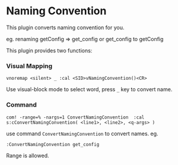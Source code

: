 
# Naming Convention

This plugin converts naming convention for you. 

eg. renaming getConfig => get\_config or get\_config to getConfig


This plugin provides two functions:


### Visual Mapping

    vnoremap <silent> _ :cal <SID>vNamingConvention()<CR>

Use visual-block mode to select word, press `_` key to convert name.

### Command

    com! -range=% -nargs=1 ConvertNamingConvention  :cal s:cConvertNamingConvention( <line1>, <line2>, <q-args> )

use command `ConvertNamingConvention` to convert names. eg.

    :ConvertNamingConvention get_config

Range is allowed.
